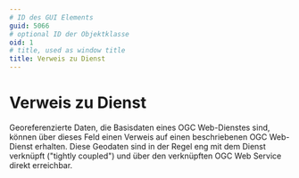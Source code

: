 ```yaml
---
# ID des GUI Elements
guid: 5066
# optional ID der Objektklasse
oid: 1
# title, used as window title
title: Verweis zu Dienst
---
```


# Verweis zu Dienst

Georeferenzierte Daten, die Basisdaten eines OGC Web-Dienstes sind, können über dieses Feld einen Verweis auf einen beschriebenen OGC Web-Dienst erhalten. Diese Geodaten sind in der Regel eng mit dem Dienst verknüpft ("tightly coupled") und über den verknüpften OGC Web Service direkt erreichbar.

